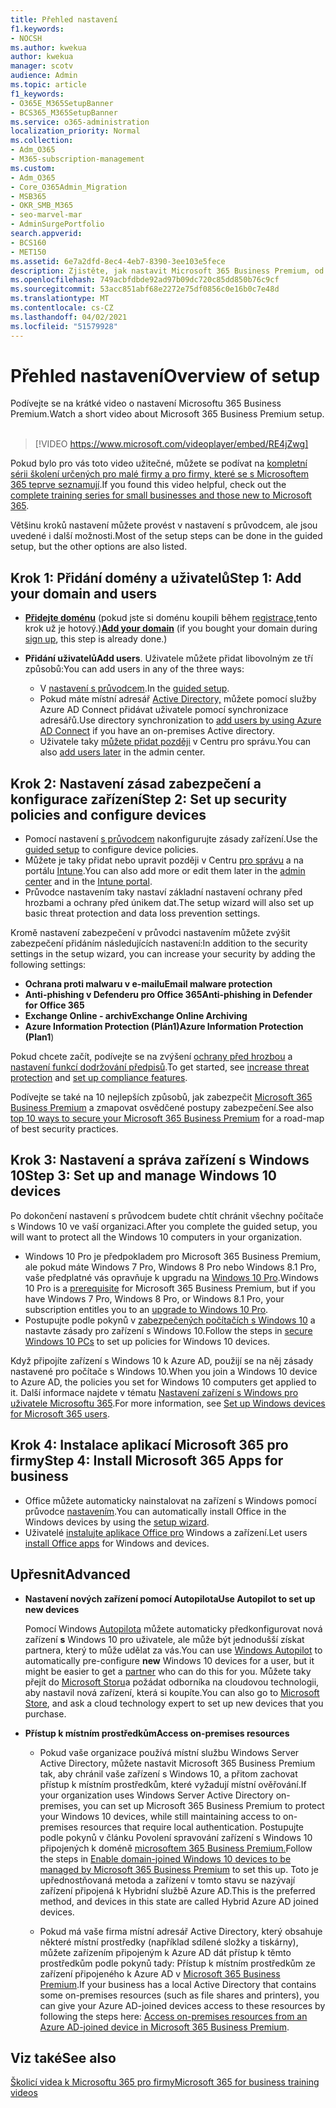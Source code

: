 ```yaml
---
title: Přehled nastavení
f1.keywords:
- NOCSH
ms.author: kwekua
author: kwekua
manager: scotv
audience: Admin
ms.topic: article
f1_keywords:
- O365E_M365SetupBanner
- BCS365_M365SetupBanner
ms.service: o365-administration
localization_priority: Normal
ms.collection:
- Adm_O365
- M365-subscription-management
ms.custom:
- Adm_O365
- Core_O365Admin_Migration
- MSB365
- OKR_SMB_M365
- seo-marvel-mar
- AdminSurgePortfolio
search.appverid:
- BCS160
- MET150
ms.assetid: 6e7a2dfd-8ec4-4eb7-8390-3ee103e5fece
description: Zjistěte, jak nastavit Microsoft 365 Business Premium, od předplatného až po přidání domény a uživatelů, nastavení zásad zabezpečení a další možnosti.
ms.openlocfilehash: 749acbfdbde92ad97b09dc720c85dd850b76c9cf
ms.sourcegitcommit: 53acc851abf68e2272e75df0856c0e16b0c7e48d
ms.translationtype: MT
ms.contentlocale: cs-CZ
ms.lasthandoff: 04/02/2021
ms.locfileid: "51579928"
---
```

# <a name="overview-of-setup"></a><span data-ttu-id="33e47-103">Přehled nastavení</span><span class="sxs-lookup"><span data-stu-id="33e47-103">Overview of setup</span></span>

<span data-ttu-id="33e47-104">Podívejte se na krátké video o nastavení Microsoftu 365 Business Premium.</span><span class="sxs-lookup"><span data-stu-id="33e47-104">Watch a short video about Microsoft 365 Business Premium setup.</span></span><br><br>

> [!VIDEO https://www.microsoft.com/videoplayer/embed/RE4jZwg] 

<span data-ttu-id="33e47-105">Pokud bylo pro vás toto video užitečné, můžete se podívat na [kompletní sérii školení určených pro malé firmy a pro firmy, které se s Microsoftem 365 teprve seznamují](https://support.microsoft.com/office/6ab4bbcd-79cf-4000-a0bd-d42ce4d12816).</span><span class="sxs-lookup"><span data-stu-id="33e47-105">If you found this video helpful, check out the [complete training series for small businesses and those new to Microsoft 365](https://support.microsoft.com/office/6ab4bbcd-79cf-4000-a0bd-d42ce4d12816).</span></span>

<span data-ttu-id="33e47-106">Většinu kroků nastavení můžete provést v nastavení s průvodcem, ale jsou uvedené i další možnosti.</span><span class="sxs-lookup"><span data-stu-id="33e47-106">Most of the setup steps can be done in the guided setup, but the other options are also listed.</span></span>

## <a name="step-1-add-your-domain-and-users"></a><span data-ttu-id="33e47-107">Krok 1: Přidání domény a uživatelů</span><span class="sxs-lookup"><span data-stu-id="33e47-107">Step 1: Add your domain and users</span></span>

   - <span data-ttu-id="33e47-108">**[Přidejte doménu](set-up.md#add-your-domain-to-personalize-sign-in)** (pokud jste si doménu koupili během [registrace,](sign-up.md)tento krok už je hotový.)</span><span class="sxs-lookup"><span data-stu-id="33e47-108">**[Add your domain](set-up.md#add-your-domain-to-personalize-sign-in)** (if you bought your domain during [sign up](sign-up.md), this step is already done.)</span></span>

   - <span data-ttu-id="33e47-109">**Přidání uživatelů**</span><span class="sxs-lookup"><span data-stu-id="33e47-109">**Add users**.</span></span> <span data-ttu-id="33e47-110">Uživatele můžete přidat libovolným ze tří způsobů:</span><span class="sxs-lookup"><span data-stu-id="33e47-110">You can add users in any of the three ways:</span></span>
        - <span data-ttu-id="33e47-111">V [nastavení s průvodcem](set-up.md#add-users-in-the-wizard).</span><span class="sxs-lookup"><span data-stu-id="33e47-111">In the [guided setup](set-up.md#add-users-in-the-wizard).</span></span>
        - <span data-ttu-id="33e47-112">Pokud máte místní adresář [Active Directory,](../enterprise/set-up-directory-synchronization.md) můžete pomocí služby Azure AD Connect přidávat uživatele pomocí synchronizace adresářů.</span><span class="sxs-lookup"><span data-stu-id="33e47-112">Use directory synchronization to [add users by using Azure AD Connect](../enterprise/set-up-directory-synchronization.md) if you have an on-premises Active directory.</span></span>
        - <span data-ttu-id="33e47-113">Uživatele taky [můžete přidat později](../admin/add-users/add-users.md) v Centru pro správu.</span><span class="sxs-lookup"><span data-stu-id="33e47-113">You can also [add users later](../admin/add-users/add-users.md) in the admin center.</span></span>
## <a name="step-2-set-up-security-policies-and-configure-devices"></a><span data-ttu-id="33e47-114">Krok 2: Nastavení zásad zabezpečení a konfigurace zařízení</span><span class="sxs-lookup"><span data-stu-id="33e47-114">Step 2: Set up security policies and configure devices</span></span> 

  - <span data-ttu-id="33e47-115">Pomocí nastavení [s průvodcem](set-up.md#protect-your-organization) nakonfigurujte zásady zařízení.</span><span class="sxs-lookup"><span data-stu-id="33e47-115">Use the [guided setup](set-up.md#protect-your-organization) to configure device policies.</span></span> 
  - <span data-ttu-id="33e47-116">Můžete je taky přidat nebo upravit později v Centru [pro správu](view-policies-and-devices.md) a na portálu [Intune](/intune/tutorial-walkthrough-intune-portal).</span><span class="sxs-lookup"><span data-stu-id="33e47-116">You can also add more or edit them later in the [admin center](view-policies-and-devices.md) and in the [Intune portal](/intune/tutorial-walkthrough-intune-portal).</span></span>
  - <span data-ttu-id="33e47-117">Průvodce nastavením taky nastaví základní nastavení ochrany před hrozbami a ochrany před únikem dat.</span><span class="sxs-lookup"><span data-stu-id="33e47-117">The setup wizard will also set up basic threat protection and data loss prevention settings.</span></span>
  
  <span data-ttu-id="33e47-118">Kromě nastavení zabezpečení v průvodci nastavením můžete zvýšit zabezpečení přidáním následujících nastavení:</span><span class="sxs-lookup"><span data-stu-id="33e47-118">In addition to the security settings in the setup wizard, you can increase your security by adding the following settings:</span></span>

- <span data-ttu-id="33e47-119">**Ochrana proti malwaru v e-mailu**</span><span class="sxs-lookup"><span data-stu-id="33e47-119">**Email malware protection**</span></span>
- <span data-ttu-id="33e47-120">**Anti-phishing v Defenderu pro Office 365**</span><span class="sxs-lookup"><span data-stu-id="33e47-120">**Anti-phishing in Defender for Office 365**</span></span>
- <span data-ttu-id="33e47-121">**Exchange Online - archiv**</span><span class="sxs-lookup"><span data-stu-id="33e47-121">**Exchange Online Archiving**</span></span>
- <span data-ttu-id="33e47-122">**Azure Information Protection (Plán1)**</span><span class="sxs-lookup"><span data-stu-id="33e47-122">**Azure Information Protection (Plan1**)</span></span>

<span data-ttu-id="33e47-123">Pokud chcete začít, podívejte se na zvýšení [ochrany před hrozbou](increase-threat-protection.md) a [nastavení funkcí dodržování předpisů](set-up-compliance.md).</span><span class="sxs-lookup"><span data-stu-id="33e47-123">To get started, see [increase threat protection](increase-threat-protection.md) and [set up compliance features](set-up-compliance.md).</span></span>

<span data-ttu-id="33e47-124">Podívejte se také na 10 nejlepších způsobů, jak zabezpečit [Microsoft 365 Business Premium](/office365/admin/security-and-compliance/secure-your-business-data) a zmapovat osvědčené postupy zabezpečení.</span><span class="sxs-lookup"><span data-stu-id="33e47-124">See also [top 10 ways to secure your Microsoft 365 Business Premium](/office365/admin/security-and-compliance/secure-your-business-data) for a road-map of best security practices.</span></span>

## <a name="step-3-set-up-and-manage-windows-10-devices"></a><span data-ttu-id="33e47-125">Krok 3: Nastavení a správa zařízení s Windows 10</span><span class="sxs-lookup"><span data-stu-id="33e47-125">Step 3: Set up and manage Windows 10 devices</span></span>

<span data-ttu-id="33e47-126">Po dokončení nastavení s průvodcem budete chtít chránit všechny počítače s Windows 10 ve vaší organizaci.</span><span class="sxs-lookup"><span data-stu-id="33e47-126">After you complete the guided setup, you will want to protect all the Windows 10 computers in your organization.</span></span>
  
- <span data-ttu-id="33e47-127">Windows 10 Pro [](pre-requisites-for-data-protection.md) je předpokladem pro Microsoft 365 Business Premium, ale pokud máte Windows 7 Pro, Windows 8 Pro nebo Windows 8.1 Pro, vaše předplatné vás opravňuje k upgradu na [Windows 10 Pro](./upgrade-to-windows-pro-creators-update.md).</span><span class="sxs-lookup"><span data-stu-id="33e47-127">Windows 10 Pro is a [prerequisite](pre-requisites-for-data-protection.md) for Microsoft 365 Business Premium, but if you have Windows 7 Pro, Windows 8 Pro, or Windows 8.1 Pro, your subscription entitles you to an [upgrade to  Windows 10 Pro](./upgrade-to-windows-pro-creators-update.md).</span></span>
- <span data-ttu-id="33e47-128">Postupujte podle pokynů v [zabezpečených počítačích s Windows 10](secure-win-10-pcs.md) a nastavte zásady pro zařízení s Windows 10.</span><span class="sxs-lookup"><span data-stu-id="33e47-128">Follow the steps in [secure Windows 10 PCs](secure-win-10-pcs.md) to set up policies for Windows 10 devices.</span></span>

<span data-ttu-id="33e47-129">Když připojíte zařízení s Windows 10 k Azure AD, použijí se na něj zásady nastavené pro počítače s Windows 10.</span><span class="sxs-lookup"><span data-stu-id="33e47-129">When you join a Windows 10 device to Azure AD, the policies you set for Windows 10 computers get applied to it.</span></span> <span data-ttu-id="33e47-130">Další informace najdete v tématu [Nastavení zařízení s Windows pro uživatele Microsoftu 365](set-up-windows-devices.md).</span><span class="sxs-lookup"><span data-stu-id="33e47-130">For more information, see [Set up Windows devices for Microsoft 365 users](set-up-windows-devices.md).</span></span>

## <a name="step-4-install-microsoft-365-apps-for-business"></a><span data-ttu-id="33e47-131">Krok 4: Instalace aplikací Microsoft 365 pro firmy</span><span class="sxs-lookup"><span data-stu-id="33e47-131">Step 4: Install Microsoft 365 Apps for business</span></span>
- <span data-ttu-id="33e47-132">Office můžete automaticky nainstalovat na zařízení s Windows pomocí průvodce [nastavením](set-up.md#deploy-office-365-client-apps).</span><span class="sxs-lookup"><span data-stu-id="33e47-132">You can automatically install Office in the Windows devices by using the [setup wizard](set-up.md#deploy-office-365-client-apps).</span></span>
- <span data-ttu-id="33e47-133">Uživatelé [instalujte aplikace Office pro](/office365/admin/setup/install-applications) Windows a zařízení.</span><span class="sxs-lookup"><span data-stu-id="33e47-133">Let users [install Office apps](/office365/admin/setup/install-applications) for Windows and devices.</span></span>
     
## <a name="advanced"></a><span data-ttu-id="33e47-134">Upřesnit</span><span class="sxs-lookup"><span data-stu-id="33e47-134">Advanced</span></span>
- <span data-ttu-id="33e47-135">**Nastavení nových zařízení pomocí Autopilota**</span><span class="sxs-lookup"><span data-stu-id="33e47-135">**Use Autopilot to set up new devices**</span></span>
            
     <span data-ttu-id="33e47-136">Pomocí Windows [Autopilota](add-autopilot-devices-and-profile.md) můžete automaticky předkonfigurovat nová zařízení **s** Windows 10 [](https://www.microsoft.com/solution-providers/search) pro uživatele, ale může být jednodušší získat partnera, který to může udělat za vás.</span><span class="sxs-lookup"><span data-stu-id="33e47-136">You can use [Windows Autopilot](add-autopilot-devices-and-profile.md) to automatically pre-configure **new** Windows 10 devices for a user, but it might be easier to get a [partner](https://www.microsoft.com/solution-providers/search) who can do this for you.</span></span> <span data-ttu-id="33e47-137">Můžete taky přejít do [Microsoft Storu](https://go.microsoft.com/fwlink/?linkid=874598)a požádat odborníka na cloudovou technologii, aby nastavil nová zařízení, která si koupíte.</span><span class="sxs-lookup"><span data-stu-id="33e47-137">You can also go to [Microsoft Store](https://go.microsoft.com/fwlink/?linkid=874598), and ask a cloud technology expert to set up new devices that you purchase.</span></span>

- <span data-ttu-id="33e47-138">**Přístup k místním prostředkům**</span><span class="sxs-lookup"><span data-stu-id="33e47-138">**Access on-premises resources**</span></span>

     - <span data-ttu-id="33e47-139">Pokud vaše organizace používá místní službu Windows Server Active Directory, můžete nastavit Microsoft 365 Business Premium tak, aby chránil vaše zařízení s Windows 10, a přitom zachovat přístup k místním prostředkům, které vyžadují místní ověřování.</span><span class="sxs-lookup"><span data-stu-id="33e47-139">If your organization uses Windows Server Active Directory on-premises, you can set up Microsoft 365 Business Premium to protect your Windows 10 devices, while still maintaining access to on-premises resources that require local authentication.</span></span> <span data-ttu-id="33e47-140">Postupujte podle pokynů v článku Povolení spravování zařízení s Windows 10 připojených k doméně [microsoftem 365 Business Premium.](manage-windows-devices.md)</span><span class="sxs-lookup"><span data-stu-id="33e47-140">Follow the steps in [Enable domain-joined Windows 10 devices to be managed by Microsoft 365 Business Premium](manage-windows-devices.md) to set this up.</span></span> <span data-ttu-id="33e47-141">Toto je upřednostňovaná metoda a zařízení v tomto stavu se nazývají zařízení připojená k Hybridní službě Azure AD.</span><span class="sxs-lookup"><span data-stu-id="33e47-141">This is the preferred method, and devices in this state are called Hybrid Azure AD joined devices.</span></span>

    - <span data-ttu-id="33e47-142">Pokud má vaše firma místní adresář Active Directory, který obsahuje některé místní prostředky (například sdílené složky a tiskárny), můžete zařízením připojeným k Azure AD dát přístup k těmto prostředkům podle pokynů tady: Přístup k místním prostředkům ze zařízení připojeného k Azure AD v [Microsoft 365 Business Premium](access-resources.md).</span><span class="sxs-lookup"><span data-stu-id="33e47-142">If your business has a local Active Directory that contains some on-premises resources (such as file shares and printers), you can give your Azure AD-joined devices access to these resources by following the steps here: [Access on-premises resources from an Azure AD-joined device in Microsoft 365 Business Premium](access-resources.md).</span></span>

## <a name="see-also"></a><span data-ttu-id="33e47-143">Viz také</span><span class="sxs-lookup"><span data-stu-id="33e47-143">See also</span></span>

[<span data-ttu-id="33e47-144">Školicí videa k Microsoftu 365 pro firmy</span><span class="sxs-lookup"><span data-stu-id="33e47-144">Microsoft 365 for business training videos</span></span>](https://support.microsoft.com/office/6ab4bbcd-79cf-4000-a0bd-d42ce4d12816)